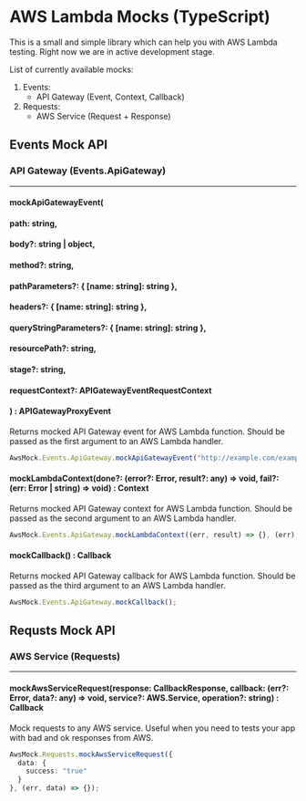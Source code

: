 # AWS Lambda Mocks (TypeScript)
This is a small and simple library which can help you with AWS Lambda testing. Right now we are in active development stage.

List of currently available mocks: 
1. Events:
    - API Gateway (Event, Context, Callback)
2. Requests:
    - AWS Service (Request + Response)
    
 ## Events Mock API
 ### API Gateway (Events.ApiGateway)
 ------
 #### mockApiGatewayEvent(
 #### path: string,
 #### body?: string | object,
 #### method?: string,
 #### pathParameters?: { [name: string]: string },
 #### headers?: { [name: string]: string },
 #### queryStringParameters?: { [name: string]: string },
 #### resourcePath?: string,
 #### stage?: string,
 #### requestContext?: APIGatewayEventRequestContext
 #### ) : APIGatewayProxyEvent

 Returns mocked API Gateway event for AWS Lambda function. Should be passed as the first argument to an AWS Lambda handler.

  ```typescript
AwsMock.Events.ApiGateway.mockApiGatewayEvent("http://example.com/example", { id: 0 }, "POST", { proxy: "proxy" }, { authorization: TEST_VALID_TOKEN }, { userId: "TEST_ID" } );
  ```
  
 #### mockLambdaContext(done?: (error?: Error, result?: any) => void, fail?: (err: Error | string) => void) : Context

 Returns mocked API Gateway context for AWS Lambda function. Should be passed as the second argument to an AWS Lambda handler.

  ```typescript
  AwsMock.Events.ApiGateway.mockLambdaContext((err, result) => {}, (err) => {});
  ```
 #### mockCallback() : Callback

 Returns mocked API Gateway callback for AWS Lambda function. Should be passed as the third argument to an AWS Lambda handler.

  ```typescript
  AwsMock.Events.ApiGateway.mockCallback();
  ```
 
 ## Requsts Mock API
 ### AWS Service (Requests)
 ------
 #### mockAwsServiceRequest(response: CallbackResponse, callback: (err?: Error, data?: any) => void, service?: AWS.Service, operation?: string) : Callback

 Mock requests to any AWS service. Useful when you need to tests your app with bad and ok responses from AWS.

  ```typescript
  AwsMock.Requests.mockAwsServiceRequest({
    data: {
      success: "true"
    }
  }, (err, data) => {});
  ```
